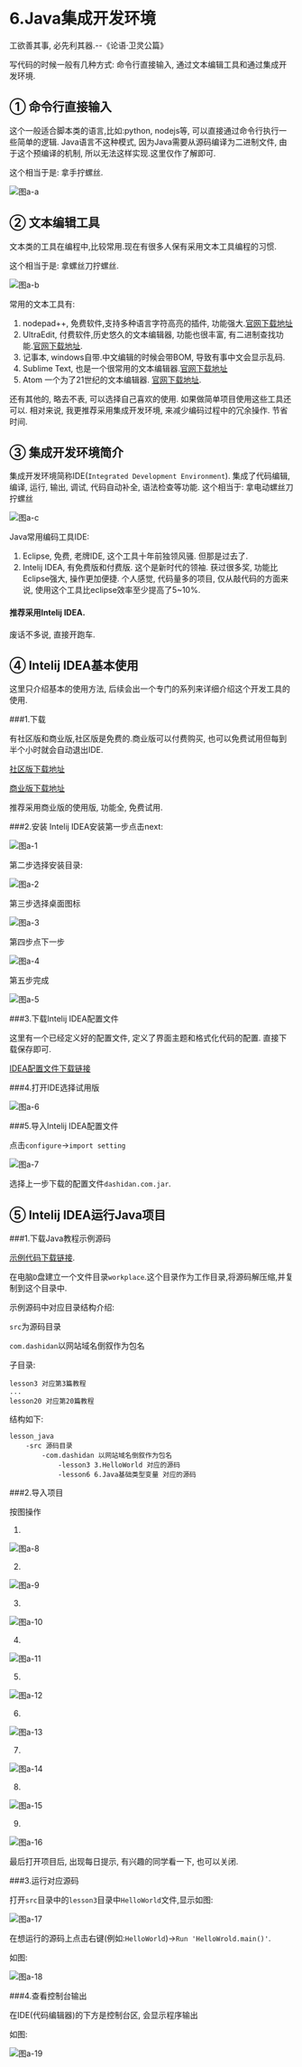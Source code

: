 6.Java集成开发环境
===


<div class="jumbotron">
	<p>工欲善其事, 必先利其器.--《论语·卫灵公篇》</p>
	<p>写代码的时候一般有几种方式: 命令行直接输入, 通过文本编辑工具和通过集成开发环境.</p>
</p>
</div>

① 命令行直接输入
---
这个一般适合脚本类的语言,比如:python, nodejs等, 可以直接通过命令行执行一些简单的逻辑.
Java语言不这种模式, 因为Java需要从源码编译为二进制文件, 由于这个预编译的机制, 所以无法这样实现.这里仅作了解即可.

这个相当于是: 拿手拧螺丝.

![图a-a](http://localhost/img/java/basic/a-a.png)

		
② 文本编辑工具
---
文本类的工具在编程中,比较常用.现在有很多人保有采用文本工具编程的习惯.

这个相当于是: 拿螺丝刀拧螺丝.

![图a-b](http://localhost/img/java/basic/a-b.png)

常用的文本工具有:

1. nodepad++, 免费软件,支持多种语言字符高亮的插件, 功能强大.[官网下载地址](https://notepad-plus-plus.org/)
2. UltraEdit, 付费软件,历史悠久的文本编辑器, 功能也很丰富, 有二进制查找功能.[官网下载地址](http://www.ultraedit.com/).
3. 记事本, windows自带.中文编辑的时候会带BOM, 导致有事中文会显示乱码.
4. Sublime Text, 也是一个很常用的文本编辑器.[官网下载地址](http://www.sublimetext.com/)
5. Atom 一个为了21世纪的文本编辑器. [官网下载地址](https://atom.io/).

还有其他的, 略去不表, 可以选择自己喜欢的使用. 如果做简单项目使用这些工具还可以. 相对来说, 我更推荐采用集成开发环境, 来减少编码过程中的冗余操作. 节省时间.
		
③ 集成开发环境简介
---

集成开发环境简称IDE(`Integrated Development Environment`). 集成了代码编辑, 编译, 运行, 输出, 调试, 代码自动补全, 语法检查等功能.
这个相当于: 拿电动螺丝刀拧螺丝

![图a-c](http://localhost/img/java/basic/a-c.png)

Java常用编码工具IDE:

1. Eclipse, 免费, 老牌IDE, 这个工具十年前独领风骚. 但那是过去了. 
2. Intelij IDEA, 有免费版和付费版. 这个是新时代的领袖. 获过很多奖, 功能比Eclipse强大, 操作更加便捷. 个人感觉, 代码量多的项目, 仅从敲代码的方面来说, 使用这个工具比eclipse效率至少提高了5~10%.

<div class="bs-callout bs-callout-success">
    <h4>推荐采用Intelij IDEA.</h4>
	废话不多说, 直接开跑车.
</div>

④ Intelij IDEA基本使用
---

这里只介绍基本的使用方法, 后续会出一个专门的系列来详细介绍这个开发工具的使用.

###1.下载

有社区版和商业版,社区版是免费的.商业版可以付费购买, 也可以免费试用但每到半个小时就会自动退出IDE.

[社区版下载地址](http://www.jetbrains.com/idea/download/download-thanks.html?platform=windows)

[商业版下载地址](https://download.jetbrains.com/idea/ideaIC-2017.2.3.exe)

推荐采用商业版的使用版, 功能全, 免费试用.

###2.安装
Intelij IDEA安装第一步点击next:

![图a-1](http://localhost/img/java/basic/a-1.png)

第二步选择安装目录:

![图a-2](http://localhost/img/java/basic/a-2.png)

第三步选择桌面图标

![图a-3](http://localhost/img/java/basic/a-3.png)

第四步点下一步

![图a-4](http://localhost/img/java/basic/a-4.png)

第五步完成

![图a-5](http://localhost/img/java/basic/a-5.png)

###3.下载Intelij IDEA配置文件

这里有一个已经定义好的配置文件, 定义了界面主题和格式化代码的配置. 直接下载保存即可.

[IDEA配置文件下载链接](http://localhost/download/java/dashidan.com.jar)

###4.打开IDE选择试用版

![图a-6](http://localhost/img/java/basic/a-6.png)

###5.导入Intelij IDEA配置文件

点击`configure`->`import setting`

![图a-7](http://localhost/img/java/basic/a-7.png)

选择上一步下载的配置文件`dashidan.com.jar`.

⑤ Intelij IDEA运行Java项目
---

###1.下载Java教程示例源码

[示例代码下载链接](https://codeload.github.com/zflh/lession_java/zip/master).

在电脑`D`盘建立一个文件目录`workplace`.这个目录作为工作目录,将源码解压缩,并复制到这个目录中.

示例源码中对应目录结构介绍:

`src`为源码目录

`com.dashidan`以网站域名倒叙作为包名   

子目录:

	lesson3 对应第3篇教程
	...
	lesson20 对应第20篇教程

结构如下:

	lesson_java
	    -src 源码目录
	        -com.dashidan 以网站域名倒叙作为包名
				-lesson3 3.HelloWorld 对应的源码
				-lesson6 6.Java基础类型变量 对应的源码

###2.导入项目

按图操作

1.

![图a-8](http://localhost/img/java/basic/a-8.png)

2.

![图a-9](http://localhost/img/java/basic/a-9.png)

3.

![图a-10](http://localhost/img/java/basic/a-10.png)

4.

![图a-11](http://localhost/img/java/basic/a-11.png)

5.

![图a-12](http://localhost/img/java/basic/a-12.png)

6.

![图a-13](http://localhost/img/java/basic/a-13.png)

7.

![图a-14](http://localhost/img/java/basic/a-14.png)

8.

![图a-15](http://localhost/img/java/basic/a-15.png)

9.

![图a-16](http://localhost/img/java/basic/a-16.png)


最后打开项目后, 出现每日提示, 有兴趣的同学看一下, 也可以关闭.

###3.运行对应源码

打开`src`目录中的`lesson3`目录中`HelloWorld`文件,显示如图:

![图a-17](http://localhost/img/java/basic/a-17.png)

在想运行的源码上点击右键(例如:`HelloWorld`)->`Run 'HelloWrold.main()'`.   

如图:

![图a-18](http://localhost/img/java/basic/a-18.png)

###4.查看控制台输出

在IDE(代码编辑器)的下方是控制台区, 会显示程序输出

如图:

![图a-19](http://localhost/img/java/basic/a-19.png)